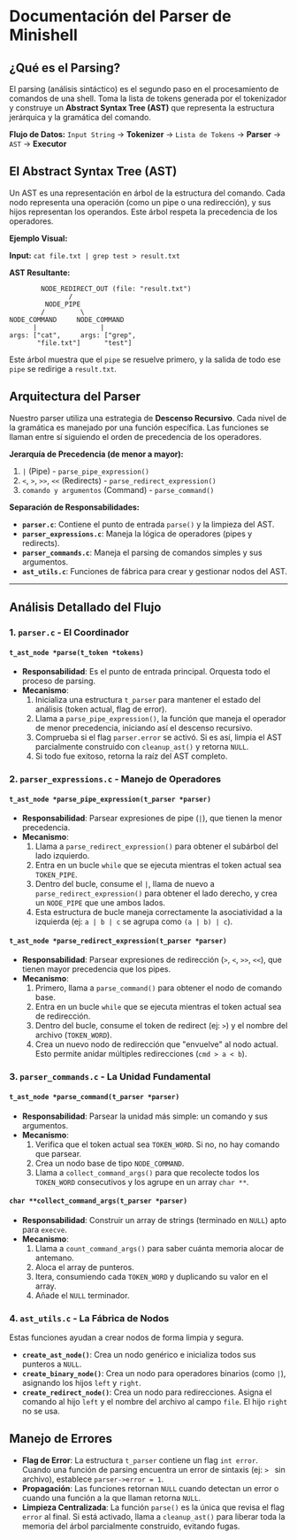 # Documentación del Parser de Minishell

## ¿Qué es el Parsing?
El parsing (análisis sintáctico) es el segundo paso en el procesamiento de comandos de una shell. Toma la lista de tokens generada por el tokenizador y construye un **Abstract Syntax Tree (AST)** que representa la estructura jerárquica y la gramática del comando.

**Flujo de Datos:**
`Input String` → **Tokenizer** → `Lista de Tokens` → **Parser** → `AST` → **Executor**

## El Abstract Syntax Tree (AST)
Un AST es una representación en árbol de la estructura del comando. Cada nodo representa una operación (como un pipe o una redirección), y sus hijos representan los operandos. Este árbol respeta la precedencia de los operadores.

**Ejemplo Visual:**

**Input:** `cat file.txt | grep test > result.txt`

**AST Resultante:**
```
        NODE_REDIRECT_OUT (file: "result.txt")
               /
         NODE_PIPE
        /         \
NODE_COMMAND     NODE_COMMAND
      |                |
args: ["cat",     args: ["grep",
       "file.txt"]      "test"]
```
Este árbol muestra que el `pipe` se resuelve primero, y la salida de todo ese `pipe` se redirige a `result.txt`.

## Arquitectura del Parser
Nuestro parser utiliza una estrategia de **Descenso Recursivo**. Cada nivel de la gramática es manejado por una función específica. Las funciones se llaman entre sí siguiendo el orden de precedencia de los operadores.

**Jerarquía de Precedencia (de menor a mayor):**
1.  `|` (Pipe) - `parse_pipe_expression()`
2.  `<`, `>`, `>>`, `<<` (Redirects) - `parse_redirect_expression()`
3.  `comando y argumentos` (Command) - `parse_command()`

**Separación de Responsabilidades:**
- **`parser.c`**: Contiene el punto de entrada `parse()` y la limpieza del AST.
- **`parser_expressions.c`**: Maneja la lógica de operadores (pipes y redirects).
- **`parser_commands.c`**: Maneja el parsing de comandos simples y sus argumentos.
- **`ast_utils.c`**: Funciones de fábrica para crear y gestionar nodos del AST.

---

## Análisis Detallado del Flujo

### 1. `parser.c` - El Coordinador

#### `t_ast_node *parse(t_token *tokens)`
- **Responsabilidad**: Es el punto de entrada principal. Orquesta todo el proceso de parsing.
- **Mecanismo**:
  1.  Inicializa una estructura `t_parser` para mantener el estado del análisis (token actual, flag de error).
  2.  Llama a `parse_pipe_expression()`, la función que maneja el operador de menor precedencia, iniciando así el descenso recursivo.
  3.  Comprueba si el flag `parser.error` se activó. Si es así, limpia el AST parcialmente construido con `cleanup_ast()` y retorna `NULL`.
  4.  Si todo fue exitoso, retorna la raíz del AST completo.

### 2. `parser_expressions.c` - Manejo de Operadores

#### `t_ast_node *parse_pipe_expression(t_parser *parser)`
- **Responsabilidad**: Parsear expresiones de pipe (`|`), que tienen la menor precedencia.
- **Mecanismo**:
  1.  Llama a `parse_redirect_expression()` para obtener el subárbol del lado izquierdo.
  2.  Entra en un bucle `while` que se ejecuta mientras el token actual sea `TOKEN_PIPE`.
  3.  Dentro del bucle, consume el `|`, llama de nuevo a `parse_redirect_expression()` para obtener el lado derecho, y crea un `NODE_PIPE` que une ambos lados.
  4.  Esta estructura de bucle maneja correctamente la asociatividad a la izquierda (ej: `a | b | c` se agrupa como `(a | b) | c`).

#### `t_ast_node *parse_redirect_expression(t_parser *parser)`
- **Responsabilidad**: Parsear expresiones de redirección (`>`, `<`, `>>`, `<<`), que tienen mayor precedencia que los pipes.
- **Mecanismo**:
  1.  Primero, llama a `parse_command()` para obtener el nodo de comando base.
  2.  Entra en un bucle `while` que se ejecuta mientras el token actual sea de redirección.
  3.  Dentro del bucle, consume el token de redirect (ej: `>`) y el nombre del archivo (`TOKEN_WORD`).
  4.  Crea un nuevo nodo de redirección que "envuelve" al nodo actual. Esto permite anidar múltiples redirecciones (`cmd > a < b`).

### 3. `parser_commands.c` - La Unidad Fundamental

#### `t_ast_node *parse_command(t_parser *parser)`
- **Responsabilidad**: Parsear la unidad más simple: un comando y sus argumentos.
- **Mecanismo**:
  1.  Verifica que el token actual sea `TOKEN_WORD`. Si no, no hay comando que parsear.
  2.  Crea un nodo base de tipo `NODE_COMMAND`.
  3.  Llama a `collect_command_args()` para que recolecte todos los `TOKEN_WORD` consecutivos y los agrupe en un array `char **`.

#### `char **collect_command_args(t_parser *parser)`
- **Responsabilidad**: Construir un array de strings (terminado en `NULL`) apto para `execve`.
- **Mecanismo**:
  1.  Llama a `count_command_args()` para saber cuánta memoria alocar de antemano.
  2.  Aloca el array de punteros.
  3.  Itera, consumiendo cada `TOKEN_WORD` y duplicando su valor en el array.
  4.  Añade el `NULL` terminador.

### 4. `ast_utils.c` - La Fábrica de Nodos

Estas funciones ayudan a crear nodos de forma limpia y segura.
- **`create_ast_node()`**: Crea un nodo genérico e inicializa todos sus punteros a `NULL`.
- **`create_binary_node()`**: Crea un nodo para operadores binarios (como `|`), asignando los hijos `left` y `right`.
- **`create_redirect_node()`**: Crea un nodo para redirecciones. Asigna el comando al hijo `left` y el nombre del archivo al campo `file`. El hijo `right` no se usa.

## Manejo de Errores
- **Flag de Error**: La estructura `t_parser` contiene un flag `int error`. Cuando una función de parsing encuentra un error de sintaxis (ej: `> ` sin archivo), establece `parser->error = 1`.
- **Propagación**: Las funciones retornan `NULL` cuando detectan un error o cuando una función a la que llaman retorna `NULL`.
- **Limpieza Centralizada**: La función `parse()` es la única que revisa el flag `error` al final. Si está activado, llama a `cleanup_ast()` para liberar toda la memoria del árbol parcialmente construido, evitando fugas.
